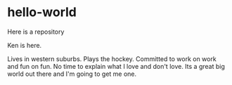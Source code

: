# hello-world
Here is a repository

Ken is here.

Lives in western suburbs. Plays the hockey. Committed to work on work and fun on fun. No time to explain what I love and don't love. Its a great big world out there and I'm going to get me one.
